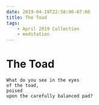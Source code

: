 ```yaml
---
date: 2019-04-19T22:58:00-07:00
title: The Toad
tags:
    - April 2019 Collection
    - meditation
---
```


# The Toad

```
What do you see in the eyes
of the toad,
poised
upon the carefully balanced pad?
```

